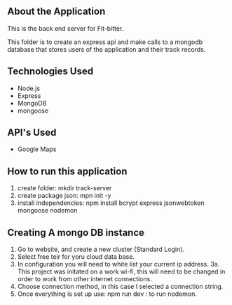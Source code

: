 ## About the Application 

This is the back end server for Fit-bitter.

This folder is to create an express api and make calls to a mongodb database that 
stores users of the application and their track records.

## Technologies Used

  * Node.js
  * Express
  * MongoDB
  * mongoose

## API's Used

  * Google Maps 

## How to run this application

1. create folder: mkdir track-server
2. create package json: mpn init -y
3. install independencies: npm install bcrypt express jsonwebtoken mongoose nodemon

## Creating A mongo DB instance

1. Go to website, and create a new cluster (Standard Login).
2. Select free teir for yoru cloud data base.
3. In configuration you will need to white list your current ip address.
    3a. This project was initated on a work wi-fi, this will need to be changed in order to work from other internet connections.
4. Choose connection method, in this case I selected a connection string.
5. Once everything is set up use: npm run dev : to run nodemon.
